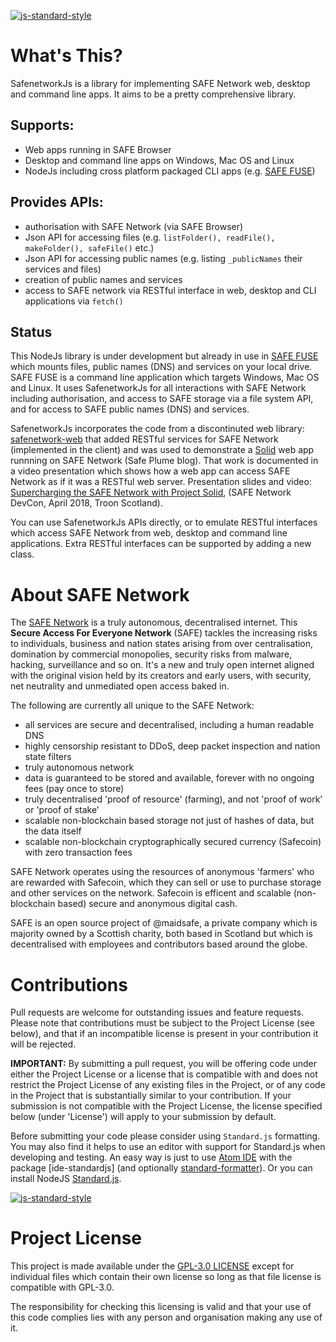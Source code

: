 [![js-standard-style](https://img.shields.io/badge/code%20style-standard-brightgreen.svg?style=flat)](https://github.com/standard/standard)

# What's This?

SafenetworkJs is a library for implementing SAFE Network web, desktop and command line apps. It aims to be a pretty comprehensive library.

## Supports:
- Web apps running in SAFE Browser
- Desktop and command line apps on Windows, Mac OS and Linux
- NodeJs including cross platform packaged CLI apps (e.g. [SAFE FUSE](https://github.com/theWebalyst/safenetwork-fuse/))

## Provides APIs:
- authorisation with SAFE Network (via SAFE Browser)
- Json API for accessing files (e.g. `listFolder(), readFile(), makeFolder(), safeFile()` etc.)
- Json API for accessing public names (e.g. listing `_publicNames` their services and files)
- creation of public names and services
- access to SAFE network via RESTful interface in web, desktop and CLI applications via `fetch()`

## Status
This NodeJs library is under development but already in use in [SAFE FUSE](https://github.com/theWebalyst/safenetwork-fuse/) which mounts files, public names (DNS) and services on your local drive. SAFE FUSE is a command line application which targets Windows, Mac OS and Linux. It uses SafenetworkJs for all interactions with SAFE Network including authorisation, and access to SAFE storage via a file system API, and for access to SAFE public names (DNS) and services.

SafenetworkJs incorporates the code from a discontinuted web library: [safenetwork-web](https://github.com/theWebalyst/safenetwork-web) that added RESTful services for SAFE Network (implemented in the client) and was used to demonstrate a [Solid](https://solid.mit.edu/) web app runnning on SAFE Network (Safe Plume blog). That work is documented in a video presentation which shows how a web app can access SAFE Network as if it was a RESTful web server. Presentation slides and video: [Supercharging the SAFE Network with Project Solid](https://safenetforum.org/t/devcon-talk-supercharging-the-safe-network-with-project-solid/23081?u=happybeing), (SAFE Network DevCon, April 2018, Troon Scotland).

You can use SafenetworkJs APIs directly, or to emulate RESTful interfaces which access SAFE Network from web, desktop and command line applications. Extra RESTful interfaces can be supported by adding a new class.

# About SAFE Network
The [SAFE Network](https://safenetwork.tech/) is a truly autonomous, decentralised internet. This **Secure Access For Everyone Network** (SAFE) tackles the increasing risks to individuals, business and nation states arising from over centralisation, domination by commercial monopolies, security risks from malware, hacking, surveillance and so on. It's a new and truly open internet aligned with the original vision held by its creators and early users, with security, net neutrality and unmediated open access baked in.

The following are currently all unique to the SAFE Network:

- all services are secure and decentralised, including a human readable DNS
- highly censorship resistant to DDoS, deep packet inspection and nation state filters
- truly autonomous network
- data is guaranteed to be stored and available, forever with no ongoing fees (pay once to store)
- truly decentralised 'proof of resource' (farming), and not 'proof of work' or 'proof of stake'
- scalable non-blockchain based storage not just of hashes of data, but the data itself
- scalable non-blockchain cryptographically secured currency (Safecoin) with zero transaction fees

SAFE Network operates using the resources of anonymous 'farmers' who are rewarded with Safecoin, which they can sell or use to purchase storage and other services on the network. Safecoin is efficent and scalable (non-blockchain based) secure and anonymous digital cash.

SAFE is an open source project of @maidsafe, a private company which is majority owned by a Scottish charity, both based in Scotland but which is decentralised with employees and contributors based around the globe.


# Contributions
Pull requests are welcome for outstanding issues and feature requests. Please note that contributions must be subject to the Project License (see below), and that if an incompatible license is present in your contribution it will be rejected.

**IMPORTANT:** By submitting a pull request, you will be offering code under either the Project License or a license that is compatible with and does not restrict the Project License of any existing files in the Project, or of any code in the Project that is substantially similar to your contribution. If your submission is not compatible with the Project License, the license specified below (under 'License') will apply to your submission by default.

Before submitting your code please consider using `Standard.js` formatting. You may also find it helps to use an editor with support for Standard.js when developing and testing. An easy way is just to use [Atom IDE](https://atom.io/packages/atom-ide-ui) with the package [ide-standardjs] (and optionally [standard-formatter](https://atom.io/packages/standard-formatter)). Or you can install NodeJS [Standard.js](https://standardjs.com/).

[![js-standard-style](https://cdn.rawgit.com/feross/standard/master/badge.svg)](https://github.com/standard/standard)

# Project License
This project is made available under the [GPL-3.0 LICENSE](https://opensource.org/licenses/GPL-3.0) except for individual files which contain their own license so long as that file license is compatible with GPL-3.0.

The responsibility for checking this licensing is valid and that your use of this code complies lies with any person and organisation making any use of it.
